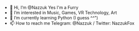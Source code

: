 - 👋 Hi, I’m @Nazzuk Yes I'm a Furry
- 👀 I’m interested in Music, Games, VR Technology, Art
- 🌱 I’m currently learning Python (I guess ^^")
- 📫 How to reach me Telegram: @Nazzuk / Twitter: NazzukFox

<!---
Nazzuk/Nazzuk is a ✨ special ✨ repository because its `README.md` (this file) appears on your GitHub profile.
You can click the Preview link to take a look at your changes.
--->

